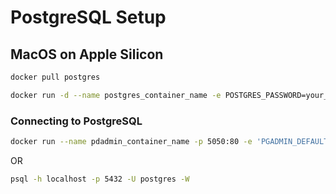 # PostgreSQL Setup

## MacOS on Apple Silicon

```zsh
docker pull postgres

docker run -d --name postgres_container_name -e POSTGRES_PASSWORD=your_password -p 5432:5432 -v ~/data:/var/lib/postgresql/data postgres
```

### Connecting to PostgreSQL

```zsh
docker run --name pdadmin_container_name -p 5050:80 -e 'PGADMIN_DEFAULT_EMAIL=your_email@.com' -e 'PGADMIN_DEFAULT_PASSWORD=your_password' -d dpage/pgadmin4
```

OR

```zsh
psql -h localhost -p 5432 -U postgres -W
```
